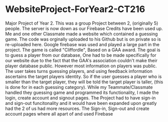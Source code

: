 # WebsiteProject-ForYear2-CT216
Major Project of Year 2.
This was a group Project between 2, (originally 5) people.
The server is now down as our Firebase Credits have been used up.
Me and one other Classmate made a website which contained a guessing game. 
The code was orginally uploaded to his Github but is on private so is re-uploaded here.
Google firebase was used and played a large part in the project. 
The game is called "Cliffordle", Based on a GAA award.
The goal is to guess a player from our database, One had to be made specifically for our website due to the fact that the GAA's association couldn't make their player database public. However most information on players was public.
The user takes turns guessing players, and using feedback information ascertains the target players identity.
So if the user guesses a player who is smaller than the target player, they will be told the target player is taller, (this is done for in each guessing category).
While my Teammate/Classmate handled they guessing game and programmed its functionality, I made the login, create account and signout pages.
The Project had to have sign-in and sign-out funcitonality and it would have been expanded upon greatly had the 2 of us had more resources.
The Sign-in, Sign-out and create account pages where all apart of and used Firebase